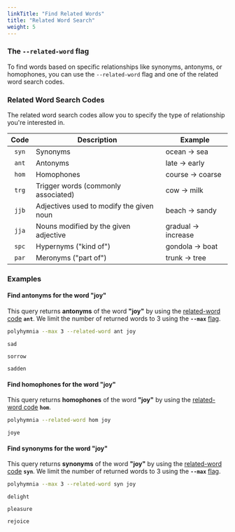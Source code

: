 ```yaml
---
linkTitle: "Find Related Words"
title: "Related Word Search"
weight: 5
---
```

### The `--related-word` flag

To find words based on specific relationships like synonyms, antonyms, or homophones, you can use the `--related-word` flag and one of the related word search codes.

### Related Word Search Codes

The related word search codes allow you to specify the type of relationship you're interested in.

| Code  | Description                              | Example            |  
| :---: | ---------------------------------------- | ------------------ |  
| `syn` | Synonyms                                 | ocean → sea        |  
| `ant` | Antonyms                                 | late → early       |  
| `hom` | Homophones                               | course → coarse    |  
| `trg` | Trigger words (commonly associated)      | cow → milk         |  
| `jjb` | Adjectives used to modify the given noun | beach → sandy      |  
| `jja` | Nouns modified by the given adjective    | gradual → increase |  
| `spc` | Hypernyms ("kind of")                    | gondola → boat     |  
| `par` | Meronyms ("part of")                     | trunk → tree       |  

### Examples

#### Find antonyms for the word "joy"

This query returns **antonyms** of the word **"joy"** by using the [related-word
code](#related-word-search-codes) **`ant`**. We limit the number of
returned words to 3 using the **`--max`** [flag](/docs/flags/#optional-flags).

```bash
polyhymnia --max 3 --related-word ant joy
```

```text
sad

sorrow

sadden
```

#### Find homophones for the word "joy"

This query returns **homophones** of the word **"joy"** by using the [related-word
code](#related-word-search-codes) **`hom`**.

```bash
polyhymnia --related-word hom joy
```

```text
joye
```

#### Find synonyms for the word "joy"

This query returns **synonyms** of the word **"joy"** by using the [related-word
code](#related-word-search-codes) **`syn`**. We limit the number of
returned words to 3 using the **`--max`** [flag](/docs/flags/#optional-flags).

```bash
polyhymnia --max 3 --related-word syn joy
```

```text
delight

pleasure

rejoice
```
